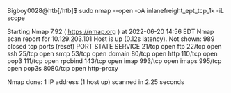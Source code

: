 Bigboy0028@htb[/htb]$ sudo nmap --open -oA inlanefreight_ept_tcp_1k -iL scope 

Starting Nmap 7.92 ( https://nmap.org ) at 2022-06-20 14:56 EDT
Nmap scan report for 10.129.203.101
Host is up (0.12s latency).
Not shown: 989 closed tcp ports (reset)
PORT     STATE SERVICE
21/tcp   open  ftp
22/tcp   open  ssh
25/tcp   open  smtp
53/tcp   open  domain
80/tcp   open  http
110/tcp  open  pop3
111/tcp  open  rpcbind
143/tcp  open  imap
993/tcp  open  imaps
995/tcp  open  pop3s
8080/tcp open  http-proxy

Nmap done: 1 IP address (1 host up) scanned in 2.25 seconds
